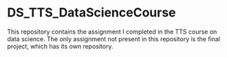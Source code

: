 # DS_TTS_DataScienceCourse
This repository contains the assignment I completed in the TTS course on data science. The only assignment not present in this repository is the final project, which has its own repository. 
